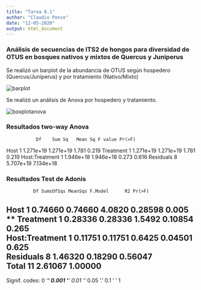 ```yaml
---
title: "Tarea 8.1"
author: "Claudio Ponce"
date: "12-05-2020"
output: html_document
---
```


### Análisis de secuencias de ITS2 de hongos para diversidad de OTUS en bosques nativos y mixtos de Quercus y Juniperus


Se realizó un barplot de la abundancia de OTUS según hospedero (Quercus/Juniperus) y por tratamiento (Nativo/Mixto)

![barplot](barplot.png)

Se realizó un análisis de Anova por hospedero y tratamiento. 

![boxplotanova](boxplotanova.png)


### Resultados two-way Anova

               Df    Sum Sq   Mean Sq F value Pr(>F)
Host            1 1.271e+19 1.271e+19   1.781  0.219
Treatment       1 1.271e+19 1.271e+19   1.781  0.219
Host:Treatment  1 1.946e+18 1.946e+18   0.273  0.616
Residuals       8 5.707e+19 7.134e+18  

### Resultados Test de Adonis

              Df SumsOfSqs MeanSqs F.Model      R2 Pr(>F)   
Host            1   0.74660 0.74660  4.0820 0.28598  0.005 **
Treatment       1   0.28336 0.28336  1.5492 0.10854  0.265   
Host:Treatment  1   0.11751 0.11751  0.6425 0.04501  0.625   
Residuals       8   1.46320 0.18290         0.56047          
Total          11   2.61067                 1.00000          
---
Signif. codes:  0 ‘***’ 0.001 ‘**’ 0.01 ‘*’ 0.05 ‘.’ 0.1 ‘ ’ 1
